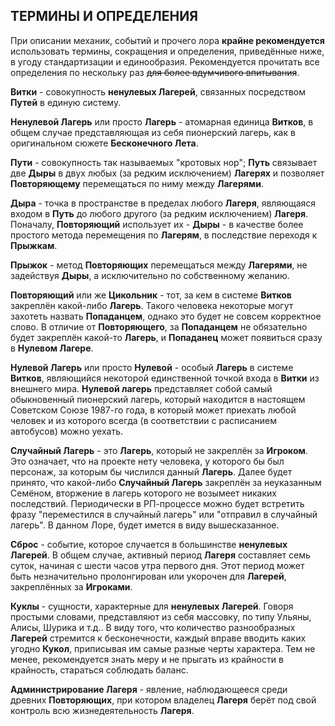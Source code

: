 ## ТЕРМИНЫ И ОПРЕДЕЛЕНИЯ

При описании механик, событий и прочего лора **крайне рекомендуется** использовать термины, сокращения и определения, приведённые ниже, в угоду стандартизации и единообразия. Рекомендуется прочитать все определения по нескольку раз ~~для более вдумчивого впитывания~~.

**Витки** - совокупность **ненулевых Лагерей**, связанных посредством **Путей** в единую систему. 

**Ненулевой Лагерь** или просто **Лагерь** - атомарная единица **Витков**, в общем случае представляющая из себя пионерский лагерь, как в оригинальном сюжете **Бесконечного Лета**.

**Пути** - совокупность так называемых "кротовых нор"; **Путь** связывает две **Дыры** в двух любых (за редким исключением) **Лагерях** и позволяет **Повторяющему** перемещаться по ниму между **Лагерями**.

**Дыра** - точка в пространстве в пределах любого **Лагеря**, являющаяся входом в **Путь** до любого другого (за редким исключением) **Лагеря**. Поначалу, **Повторяющий** использует их - **Дыры** - в качестве более простого метода перемещения по **Лагерям**, в последствие переходя к **Прыжкам**.

**Прыжок** - метод **Повторяющих** перемещаться между **Лагерями**, не задействуя **Дыры**, а исключительно по собственному желанию.

**Повторяющий** или же **Цикольник** - тот, за кем в системе **Витков** закреплён какой-либо **Лагерь**. Такого человека некоторые могут захотеть назвать **Попаданцем**, однако это будет не совсем корректное слово. В отличие от **Повторяющего**, за **Попаданцем** не обязательно будет закреплён какой-то **Лагерь**, и **Попаданец** может появиться сразу в **Нулевом Лагере**.

**Нулевой Лагерь** или просто **Нулевой** - особый **Лагерь** в системе **Витков**, являющийся некоторой единственной точкой входа в **Витки** из внешнего мира. **Нулевой лагерь** представляет собой самый обыкновенный пионерский лагерь, который находится в настоящем Советском Союзе 1987-го года, в который может приехать любой человек и из которого всегда (в соответствии с расписанием автобусов) можно уехать.

**Случайный Лагерь** - это **Лагерь**, который не закреплён за **Игроком**. Это означает, что на проекте нету человека, у которого бы был персонаж, за которым бы числился данный **Лагерь**. Далее будет принято, что какой-либо **Случайный Лагерь** закреплён за неуказанным Семёном, вторжение в лагерь которого не возымеет никаких последствий. Периодически в РП-процессе можно будет встретить фразу "переместился в случайный лагерь" или "отправил в случайный лагерь". В данном Лоре, будет имется в виду вышесказанное.

**Сброс** - событие, которое случается в большинстве **ненулевых Лагерей**. В общем случае, активный период **Лагеря** составляет семь суток, начиная с шести часов утра первого дня. Этот период может быть незначительно пролонгирован или укорочен для **Лагерей**, закреплённых за **Игроками**.

**Куклы** - сущности, характерные для **ненулевых Лагерей**. Говоря простыми словами, представляют из себя массовку, по типу Ульяны, Алисы, Шурика и т.д.. В виду того, что количество разнообразных **Лагерей** стремится к бесконечности, каждый вправе вводить каких угодно **Кукол**, приписывая им самые разные черты характера. Тем не менее, рекомендуется знать меру и не прыгать из крайности в крайность, стараться соблюдать баланс.

**Администрирование Лагеря** - явление, наблюдающееся среди древних **Повторяющих**, при котором владелец **Лагеря** берёт под свой контроль всю жизнедеятельность **Лагеря**.